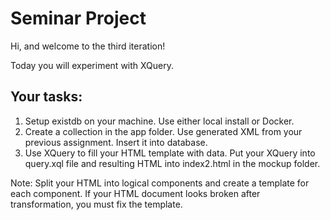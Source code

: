 # Seminar Project

Hi, and welcome to the third iteration!

Today you will experiment with XQuery.

## Your tasks:
1. Setup existdb on your machine. Use either local install or Docker.
2. Create a collection in the app folder. Use generated XML from your previous assignment. Insert it into database. 
3. Use XQuery to fill your HTML template with data. Put your XQuery into query.xql file and resulting HTML into index2.html in the mockup folder.

Note:
Split your HTML into logical components and create a template for each component.
If your HTML document looks broken after transformation, you must fix the template.